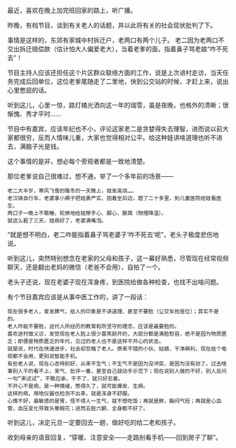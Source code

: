 最近，喜欢在晚上加完班回家的路上，听广播。

昨晚，有档节目，谈到有关老人的话题，并以此将有关的社会现状批判了下。

事情是这样的，东郊有家城中村拆迁户，老两口有两个儿子。
老二因为老两口不交出拆迁赔偿款（估计怕大人偏爱老大），当着老爹的面，指着鼻子骂老娘“咋不死去”！

节目主持人应该还担任这个片区群众联络方面的工作，说是上次进村走访，当天任务完成后回单位，这位老爹尾随走了二里地，快到公交站的时候，才赶上来，说出心里憋屈的话。

听到这儿，心里一惊，路灯橘光洒向这一年的瑞雪，虽是夜晚，也格外的清晰；很惭愧、秀才平时……

节目中有嘉宾，应该年纪也不小，评论这家老二是贪婪得失去理智，进而说以前大家都很穷，反而人情味儿重，大家也觉得相对公平。给这种娃讲啥道理也听不进去，满脑子光是钱。

这个事情的是非，想必每个旁观者都是一致地清楚。

那位老爹说自己很难过，想不通，举了一个多年前的场景——

    老二大半岁，寒风飞雪的隆冬的一天晚上，娃发高烧……
    老汉骑自行车，老婆拿小褥子把娃裹严实、抱着坐后边，蹬了二十多里，到儿童医院给娃看医生。
    两口子一晚上不敢睡，轮换地给娃擦手心、脚心、腋窝（物理降温）。
    就这么捱了三天，娃病好了，老婆满嘴泡。

“就是想不明白，老二咋能指着鼻子骂老婆子‘咋不死去’呢”，老头子极度悲伤地说。

听到这儿，突然特别想念在老家的父母和孩子，这一幕好熟悉，尽管现在经常视频聊天，还是翻出老妈的微信（老爸不会用），自拍了一个。

老头子还说，现在老婆子现在浑身疼，到医院给做各种检查，也找不出啥问题。

有个节目嘉宾应该是从事中医工作的，讲了一段话：

    现在很多老人，爱发脾气，给人的印象是不讲道理、甚至不要脸（公交车抢座位）；其实不是的。
    老人咋能不要脸，这代人所经历的教育和所坚守的理念，应该是最要脸的。
    喜欢进村做义诊，发觉现在老人脸上很少喜笑颜开的，大部分都是满脸愁容，绝不是因为物质匮乏；即便是物质匮乏的年代，见过的老人也不是这样不开心的状态。
    就是说，时代在快速进步，社会却忽略了老人。原来不错的小伙、姑娘，干净麻利，现在给个电视都不会用，更别说智能手机。
    有些老人说，现在心态特别好，从来不生气；不生气不是因为没冲突，是因为没有劲了。过去啥事别人干的看不上，来气、批评一番，甚至自己就动手示范下；现在说别人做的不好，别人反问一句“来试试”，不敢应承，干不了，就只好忍着。
    不开心不是病，是一种情绪，憋得久了，就可能爆发、生病。
    这样的病，用啥仪器也检测不出来，就是浑身不舒服。
    心情不好，最敏感的是胃，怪不得人一生气，就不想吃饭；再就是肺，胸闷气短；再就是心血管，血压变化导致头晕眼花；进而五脏六腑、全身都不好了。

听到这儿，决定元旦一定要回去一趟，做好吃的给二老和孩子。

收到母亲的语音回复，“穿暖、注意安全——走路别看手机——回到房子了聊”。